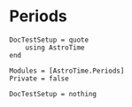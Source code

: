 # Periods

```@meta
DocTestSetup = quote
    using AstroTime
end
```

```@autodocs
Modules = [AstroTime.Periods]
Private = false
```

```@meta
DocTestSetup = nothing
```


